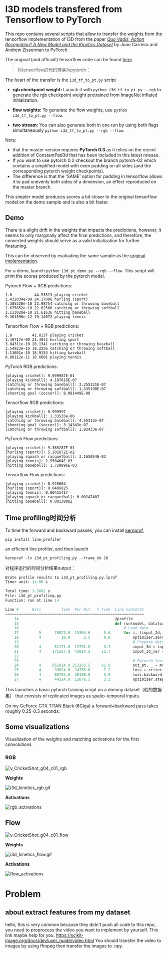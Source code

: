 I3D models transfered from Tensorflow to PyTorch
================================================

This repo contains several scripts that allow to transfer the weights from the tensorflow implementation of I3D from the paper [*Quo Vadis, Action Recognition? A New Model and the Kinetics Dataset*](https://arxiv.org/abs/1705.07750) by Joao Carreira and Andrew Zisserman to PyTorch.

The original (and official!) tensorflow code can be found [here](https://github.com/deepmind/kinetics-i3d/).

> 将tensorflow的代码转换为pytorch：

The heart of the transfer is the `i3d_tf_to_pt.py` script

- **rgb checkpoint weight:** Launch it with `python i3d_tf_to_pt.py --rgb` to generate the rgb checkpoint weight pretrained from ImageNet inflated initialization.
- **flow weights:** To generate the flow weights, use `python i3d_tf_to_pt.py --flow`.

- **two stream:** You can also generate both in one run by using both flags simultaneously `python i3d_tf_to_pt.py --rgb --flow`.

Note:

* that the master version requires **PyTorch 0.3** as it relies on the recent addition of ConstantPad3d that has been included in this latest release.
* If you want to use pytorch 0.2 checkout the branch pytorch-02 which contains a simplified model with even padding on all sides (and the corresponding pytorch weight checkpoints).
* The difference is that the 'SAME' option for padding in tensorflow allows it to pad unevenly both sides of a dimension, an effect reproduced on the master branch.

This simpler model produces scores a bit closer to the original tensorflow model on the demo sample and is also a bit faster.

## Demo

There is a slight drift in the weights that impacts the predictions, however, it seems to only marginally affect the final predictions, and therefore, the converted weights should serve as a valid initialization for further finetuning.

This can be observed by evaluating the same sample as the [original implementation](https://github.com/deepmind/kinetics-i3d/).

For a demo, launch `python i3d_pt_demo.py --rgb --flow`.
This script will print the scores produced by the pytorch model.

Pytorch Flow + RGB predictions:
```
1.0          44.53513 playing cricket
1.432034e-09 24.17096 hurling (sport)
4.385328e-10 22.98754 catching or throwing baseball
1.675852e-10 22.02560 catching or throwing softball
1.113020e-10 21.61636 hitting baseball
9.361596e-12 19.14072 playing tennis
```

Tensorflow Flow + RGB predictions:
```
1.0         41.8137 playing cricket
1.49717e-09 21.4943 hurling sport
3.84311e-10 20.1341 catching or throwing baseball
1.54923e-10 19.2256 catching or throwing softball
1.13601e-10 18.9153 hitting baseball
8.80112e-11 18.6601 playing tennis
```



PyTorch RGB predictions:
```
[playing cricket]: 9.999987E-01
[playing kickball]: 4.187616E-07
[catching or throwing baseball]: 3.255321E-07
[catching or throwing softball]: 1.335190E-07
[shooting goal (soccer)]: 8.081449E-08
```

Tensorflow RGB predictions:
```
[playing cricket]: 0.999997
[playing kickball]: 1.33535e-06
[catching or throwing baseball]: 4.55313e-07
[shooting goal (soccer)]: 3.14343e-07
[catching or throwing softball]: 1.92433e-07
```

PyTorch Flow predictions:
```
[playing cricket]: 9.365287E-01
[hurling (sport)]: 5.201872E-02
[playing squash or racquetball]: 3.165054E-03
[playing tennis]: 2.550464E-03
[hitting baseball]: 1.729896E-03
```

Tensorflow Flow predictions:
```
[playing cricket]: 0.928604
[hurling (sport)]: 0.0406825
[playing tennis]: 0.00415417
[playing squash or racquetbal]: 0.00247407
[hitting baseball]: 0.00138002
```

## Time profiling时间分析

To time the forward and backward passes, you can install [kernprof](https://github.com/rkern/line_profiler), 

`pip install line_profiler`

an efficient line profiler, and then launch

`kernprof -lv i3d_pt_profiling.py --frame_nb 16`

对程序运行的时间分析结果output：

```python
Wrote profile results to i3d_pt_profiling.py.lprof
Timer unit: 1e-06 s

Total time: 1.3802 s
File: i3d_pt_profiling.py
Function: run at line 14

Line #      Hits         Time  Per Hit   % Time  Line Contents
==============================================================
    14                                           @profile
    15                                           def run(model, dataloader, criterion, optimizer, frame_nb):
    16                                               # Load data
    17         5      76823.0  15364.6      5.6      for i, (input_2d, target) in enumerate(dataloader):
    18         4         10.0      2.5      0.0          optimizer.zero_grad
    19                                                   # Prepare data for pytorch forward pass
    20         4      51171.0  12792.8      3.7          input_3d = input_2d.clone().unsqueeze(2).repeat(1, 1, frame_nb, 1, 1)
    21         4     175257.0  43814.2     12.7          input_3d_var = torch.autograd.Variable(input_3d.cuda())
    22                                           
    23                                                   # Pytorch forward pass
    24         4     852814.0 213203.5     61.8          out_pt, _ = model(input_3d_var)
    25         4      99024.0  24756.0      7.2          loss = criterion(out_pt, torch.ones_like(out_pt))
    26         4      80792.0  20198.0      5.9          loss.backward()
    27         4      44314.0  11078.5      3.2          optimizer.step()

```

This launches a basic pytorch training script on a dummy dataset（假的数据集） that consists of replicated images as spatio-temporal inputs.

On my GeForce GTX TITAN Black (6Giga) a forward+backward pass takes roughly 0.25-0.3 seconds.


## Some visualizations

Visualization of the weights and matching activations for the first convolutions

### RGB

![v_CricketShot_g04_c01_rgb](README.assets/v_CricketShot_g04_c01_rgb.gif)

**Weights**

![i3d_kinetics_rgb.gif](README.assets/i3d_kinetics_rgb.gif)

**Activations**

![rgb_activations](README.assets/rgb_activations.gif)

## Flow

![v_CricketShot_g04_c01_flow](README.assets/v_CricketShot_g04_c01_flow.gif)

**Weights**

![i3d_kinetics_flow.gif](README.assets/i3d_kinetics_flow.gif)

**Activations**

![flow_activations](README.assets/flow_activations.gif)

#   Problem

## about extract features from my dataset

hello, this is very common because they didn't push all code to this repo, you need to preprocess the video you want to implement by yourself. This link maybe help for you. https://scikit-image.org/docs/dev/user_guide/video.html  You should transfer the video to images by using ffmpeg then transfer the images to .npy.             

